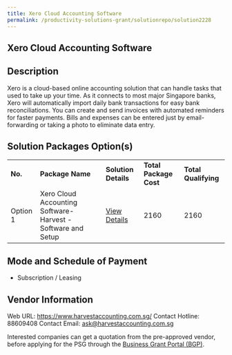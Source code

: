```yaml
---
title: Xero Cloud Accounting Software
permalink: /productivity-solutions-grant/solutionrepo/solution2228
---
```


## Xero Cloud Accounting Software

## Description

Xero is a cloud-based online accounting solution that can handle tasks that used to take up your time. As it connects to most major Singapore banks, Xero will automatically import daily bank transactions for easy bank reconciliations. You can create and send invoices with automated reminders for faster payments. Bills and expenses can be entered just by email-forwarding or taking a photo to eliminate data entry.

## Solution Packages Option(s)

<table>
<tr>
<td><b>No.</b></td>
<td><b>Package Name</b></td>
<td><b>Solution Details</b></td>
<td><b>Total Package Cost</b></td>
<td><b>Total Qualifying</b></td>
</tr>
<tr>
<td>Option 1</td>
<td>Xero Cloud Accounting Software-Harvest - Software and Setup</td>
<td><a href='https://www.gobusiness.gov.sg/images/psg/DesensitisedHarvestAccountingAnnex3CRwef12August2021-_Part_2.pdf'>View Details</a></td>
<td>2160</td>
<td>2160</td>
</tr>
</table>

## Mode and Schedule of Payment

 - Subscription / Leasing

## Vendor Information

 Web URL: https://www.harvestaccounting.com.sg/ 
Contact Hotline: 88609408
Contact Email: ask@harvestaccounting.com.sg 


Interested companies can get a quotation from the pre-approved vendor, before applying for the PSG through the <a href='https://www.businessgrants.gov.sg/'>Business Grant Portal (BGP)</a>.

<script src="/jquery/resize-tables.js"></script>
